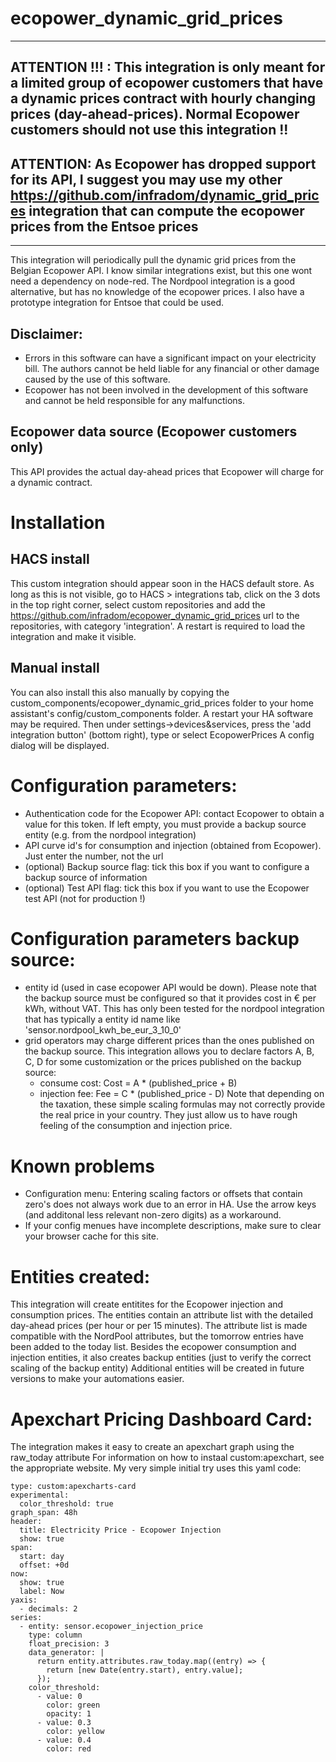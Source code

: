 # ecopower_dynamic_grid_prices

--------

## ATTENTION !!! : This integration is only meant for a limited group of ecopower customers that have a dynamic prices contract with hourly changing prices (day-ahead-prices). Normal Ecopower customers should not use this integration !!

## ATTENTION: As Ecopower has dropped support for its API, I suggest you may use my other https://github.com/infradom/dynamic_grid_prices integration that can compute the ecopower prices from the Entsoe prices

---------

This integration will periodically pull the dynamic grid prices from the Belgian Ecopower API.
I know similar integrations exist, but this one wont need a dependency on node-red. 
The Nordpool integration is a good alternative, but has no knowledge of the ecopower prices.
I also have a prototype integration for Entsoe that could be used.

## Disclaimer:
 - Errors in this software can have a significant impact on your electricity bill.
 The authors cannot be held liable for any financial or other damage caused by the use of this software. 
 - Ecopower has not been involved in the development of this software and cannot be held responsible for any malfunctions.


## Ecopower data source (Ecopower customers only)
This API provides the actual day-ahead prices that Ecopower will charge for a dynamic contract.


# Installation

## HACS install
This custom integration should appear soon in the HACS default store. 
As long as this is not visible,  go to HACS > integrations tab, click on the 3 dots in the top right corner, select custom repositories and add the https://github.com/infradom/ecopower_dynamic_grid_prices url to the repositories, with category 'integration'. A restart is required to load the integration and make it visible.

## Manual install
You can also install this also manually by copying the custom_components/ecopower_dynamic_grid_prices folder to your home assistant's config/custom_components folder. A restart your HA software may be required.
Then under settings->devices&services, press the 'add integration button' (bottom right), type or select EcopowerPrices 
A config dialog will be displayed.

# Configuration parameters:

- Authentication code for the Ecopower API: contact Ecopower to obtain a value for this token. If left empty, you must provide a backup source entity (e.g. from the nordpool integration)
- API curve id's for consumption and injection (obtained from Ecopower). Just enter the number, not the url
- (optional) Backup source flag: tick this box if you want to configure a backup source of information
- (optional) Test API flag: tick this box if you want to use the Ecopower test API (not for production !)

# Configuration parameters backup source:

 - entity id (used in case ecopower API would be down). Please note that the backup source must be configured so that it provides cost in € per kWh, without VAT. This has only been tested for the nordpool integration that has typically a entity id name like 'sensor.nordpool_kwh_be_eur_3_10_0' 
- grid operators may charge different prices than the ones published on the backup source. This integration allows you to declare factors A, B, C, D for some customization or the prices published on the backup source:
  - consume cost: Cost = A * (published_price + B)
  - injection fee:  Fee = C * (published_price - D)
Note that depending on the taxation, these simple scaling formulas may not correctly provide the real price in your country. They just allow us to have rough feeling of the consumption and injection price.

# Known problems
- Configuration menu: Entering scaling factors or offsets that contain zero's does not always work due to an error in HA. Use the arrow keys (and additonal less relevant non-zero digits) as a workaround.
- If your config menues have incomplete descriptions, make sure to clear your browser cache for this site.

# Entities created:
This integration will create entitites for the Ecopower injection and consumption prices.
The entities contain an attribute list with the detailed day-ahead prices (per hour or per 15 minutes).
The attribute list is made compatible with the NordPool attributes, but the tomorrow entries have been added to the today list.
Besides the ecopower consumption and injection entities, it also creates backup entities (just to verify the correct scaling of the backup entity)
Additional entities will be created in future versions to make your automations easier.

# Apexchart Pricing Dashboard Card:
The integration makes it easy to create an apexchart graph using the raw_today attribute
For information on how to instaal custom:apexchart, see the appropriate website.
My very simple initial try uses this yaml code:

```
type: custom:apexcharts-card
experimental:
  color_threshold: true
graph_span: 48h
header:
  title: Electricity Price - Ecopower Injection
  show: true
span:
  start: day
  offset: +0d
now:
  show: true
  label: Now
yaxis:
  - decimals: 2
series:
  - entity: sensor.ecopower_injection_price
    type: column
    float_precision: 3
    data_generator: |
      return entity.attributes.raw_today.map((entry) => {
        return [new Date(entry.start), entry.value];
      });
    color_threshold:
      - value: 0
        color: green
        opacity: 1
      - value: 0.3
        color: yellow
      - value: 0.4
        color: red


```



